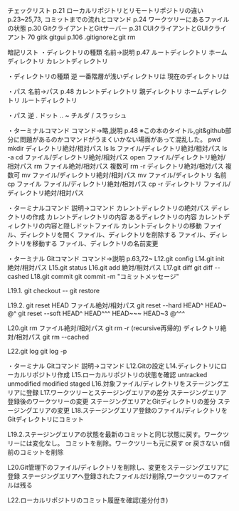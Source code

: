 チェックリスト
p.21 ローカルリポジトリとリモートリポジトリの違い
p.23~25,73, コミットまでの流れとコマンド
p.24 ワークツリーにあるファイルの状態
p.30 GitクライアントとGitサーバー
p.31 CUIクライアントとGUIクライアント 70 gitk gitgui
p.106 .gitignoreとgit rm

暗記リスト
・ディレクトリの種類 名前→説明 p.47
ルートディレクトリ
ホームディレクトリ
カレントディレクトリ

・ディレクトリの種類 逆
一番階層が浅いディレクトリは
現在のディレクトリは

・パス 名前→パス p.48
カレントディレクトリ
親ディレクトリ
ホームディレクトリ
ルートディレクトリ

・パス 逆
. ドット
..
~ チルダ
/ スラッシュ

・ターミナルコマンド コマンド→略,説明 p.48
※この本のタイトル,git&github部分に問題があるのかコマンドがうまくいかない場面があって混乱した。
pwd
mkdir ディレクトリ絶対/相対パス
ls
ls ファイル/ディレクトリ絶対/相対パス
ls -a
cd ファイル/ディレクトリ絶対/相対パス
open ファイル/ディレクトリ絶対/相対パス
rm ファイル絶対/相対パス 複数可
rm -r ディレクトリ絶対/相対パス 複数可
mv ファイル/ディレクトリ絶対/相対パス
mv ファイル/ディレクトリ 名前
cp ファイル ファイル/ディレクトリ絶対/相対パス
cp -r ディレクトリ ファイル/ディレクトリ絶対/相対パス

・ターミナルコマンド 説明→コマンド
カレントディレクトリの絶対パス
ディレクトリの作成
カレントディレクトリの内容
あるディレクトリの内容
カレントディレクトリの内容と隠しドットファイル
カレントディレクトリの移動
ファイル、ディレクトリを開く
ファイル、ディレクトリを削除する
ファイル、ディレクトリを移動する
ファイル、ディレクトリの名前変更

・ターミナル Gitコマンド コマンド→説明 p.63,72~
L12.git config
L14.git init 絶対/相対パス
L15.git status
L16.git add 絶対/相対パス
L17.git diff
git diff --cashed
L18.git commit
git commit -m "コミットメッセージ"

L19.1.
git checkout --
git restore

L19.2.
git reset HEAD ファイル絶対/相対パス
git reset --hard HEAD^ HEAD~ @^
git reset --soft HEAD^
HEAD^^^ HEAD~~~ HEAD~3 @^^^

L20.git rm ファイル絶対/相対パス
git rm -r (recursive再帰的) ディレクトリ絶対/相対パス
git rm --cached 

L22.git log
git log -p

・ターミナル Gitコマンド 説明→コマンド
L12.Gitの設定
L14.ディレクトリにローカルリポジトリ作成
L15.ローカルリポジトリの状態を確認 untracked unmodified modified staged
L16.対象ファイル/ディレクトリをステージングエリアに登録
L17.ワークツリーとステージングエリアの差分 ステージングエリア登録後のワークツリーの変更
ステージングエリアとGitディレクトリの差分 ステージングエリアの変更
L18.ステージングエリア登録のファイル/ディレクトリをGitディレクトリにコミット

L19.2.ステージングエリアの状態を最新のコミットと同じ状態に戻す。ワークツリーには変化なし。
コミットを削除。ワークツリーも元に戻す or 戻さない
n個前のコミットを削除

L20.Git管理下のファイル/ディレクトリを削除し、変更をステージングエリアに登録
ステージングエリアへ登録されたファイルだけ削除,ワークツリーのファイルは残る

L22.ローカルリポジトリのコミット履歴を確認(差分付き)
